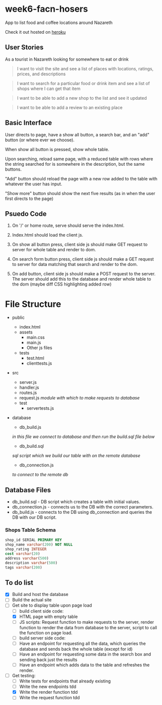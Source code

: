 # week6-facn-hosers
App to list food and coffee locations around Nazareth

Check it out hosted on [heroku](https://facn-app.herokuapp.com/)

## User Stories
As a tourist in Nazareth looking for somewhere to eat or drink
> I want to visit the site and see a list of places with locations, ratings, prices, and descriptions

> I want to search for a particular food or drink item and see a list of shops where I can get that item

> I want to be able to add a new shop to the list and see it updated

> I want to be able to add a review to an existing place

## Basic Interface

User directs to page, have a show all button, a search bar, and an "add" button (or where ever we choose).

When show all button is pressed, show whole table.

Upon searching, reload same page, with a reduced table with rows where the string searched for is somewhere in the description, but the same buttons.

"Add" button should reload the page with a new row added to the table with whatever the user has input.

"Show more" button should show the next five results (as in when the user first directs to the page)

## Psuedo Code

1. On '/' or home route, serve should serve the index.html.

2. Index.html should load the client js.

3. On show all button press, client side js should make GET request to server for whole table and render to dom.

4. On search form button press, client side js should make a GET request to server for data matching that search and render to the dom.

5. On add button, client side js should make a POST request to the server. The server should add this to the database and render whole table to the dom (maybe diff CSS highlighting added row)

# File Structure

- public
  - index.html
  - assets
    - main.css
    - main.js
    - Other js files
  - tests
    - test.html
    - clienttests.js
- src
  - server.js
  - handler.js
  - routes.js
  - request.js *module with which to make requests to database*
  - test
    - servertests.js
- database
  - db_build.js

  *in this file we connect to database and then run the build.sql file below*
  - db_build.sql

  *sql script which we build our table with on the remote database*
  - db_connection.js

  *to connect to the remote db*

## Database Files

- db_build.sql - DB script which creates a table with initial values.
- db_connection.js - connects us to the DB with the correct parameters.
- db_build.js - connects to the DB using db_connection and queries the DB with  our DB script.

### Shops Table Schema
```SQL
shop_id SERIAL PRIMARY KEY
shop_name varchar(200) NOT NULL
shop_rating INTEGER
cost varchar(20)
address varchar(500)
description varchar(500)
tags varchar(200)
```

## To do list

- [x] Build and host the database
- [ ] Build the actual site
 - [ ] Get site to display table upon page load
    - [ ] build client side code:
     - [x] HTML page with empty table
     - [ ] JS scripts: Request function to make requests to the server, render function to render the data from database to the server, script to call the function on page load.
    - [ ] build server side code:
     - [ ] Have an endpoint for requesting all the data, which queries the database and sends back the whole table (except for id)
     - [ ] Have an endpoint for requesting some data in the search box and sending back just the results
     - [ ] Have an endpoint which adds data to the table and refreshes the render.
- [ ] Get testing:
  - [ ] Write tests for endpoints that already existing
  - [ ] Write the new endpoints tdd
  - [x] Write the render function tdd
  - [ ] Write the request function tdd
